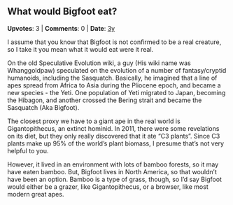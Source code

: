 ## What would Bigfoot eat?
    
**Upvotes**: 3 | **Comments**: 0 | **Date**: [3y](https://www.quora.com/What-would-Bigfoot-eat/answer/Gary-Meaney)

I assume that you know that Bigfoot is not confirmed to be a real creature, so I take it you mean what it would eat were it real.

On the old Speculative Evolution wiki, a guy (His wiki name was Whanggoldpaw) speculated on the evolution of a number of fantasy/cryptid humanoids, including the Sasquatch. Basically, he imagined that a line of apes spread from Africa to Asia during the Pliocene epoch, and became a new species - the Yeti. One population of Yeti migrated to Japan, becoming the Hibagon, and another crossed the Bering strait and became the Sasquatch (Aka Bigfoot).

The closest proxy we have to a giant ape in the real world is Gigantopithecus, an extinct hominid. In 2011, there were some revelations on its diet, but they only really discovered that it ate “C3 plants”. Since C3 plants make up 95% of the world’s plant biomass, I presume that’s not very helpful to you.

However, it lived in an environment with lots of bamboo forests, so it may have eaten bamboo. But, Bigfoot lives in North America, so that wouldn’t have been an option. Bamboo is a type of grass, though, so I’d say Bigfoot would either be a grazer, like Gigantopithecus, or a browser, like most modern great apes.

